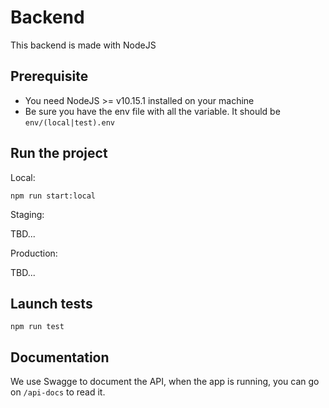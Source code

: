 # Backend

This backend is made with NodeJS

## Prerequisite

- You need NodeJS >= v10.15.1 installed on your machine
- Be sure you have the env file with all the variable. It should be `env/(local|test).env`

## Run the project

Local:

```
npm run start:local
```

Staging:

TBD...

Production:

TBD...

## Launch tests

```
npm run test
```

## Documentation

We use Swagge to document the API, when the app is running, you can go on `/api-docs` to read it.
